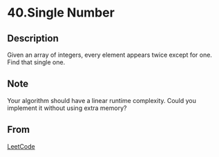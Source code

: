 # 40.Single Number

## Description

Given an array of integers, every element appears twice except for one. Find that single one.

## Note

Your algorithm should have a linear runtime complexity. Could you implement it without using extra memory?

## From

[LeetCode](https://leetcode.com/problems/single-number)
